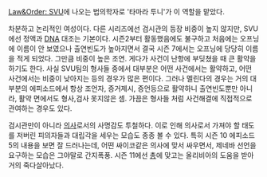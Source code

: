 [Law&Order: SVU](Law%26Order%3A%20SVU.md)에 나오는 법의학자로 '타마라 투니'가 이 역할을 맡았다.

차분하고 논리적인 여성이다. 다른 시리즈에선 검시관의 등장 비중이 높지 않지만, SVU에선 정액과 [DNA](DNA.md) 대조는
기본이다. 시즌2부터 활동했음에도 불구하고 처음에는 오프닝에 이름이 안 보였으나 출연빈도가 높아지면서 결국 시즌 7에서는 오프닝에 당당히
이름을 적게 되었다. 그만큼 비중이 높은 조연. 게다가 사건이 난항에 부딪쳤을 때 큰 활약을 하기도 한다. 사실 SVU팀의 형사들 중에서
대부분은 어떤 사건에서는 활약하고, 어떤 사건에서는 비중이 낮아지는 등의 경우가 많은 편이다. 그러나 멜린다의 경우는 거의 대부분의
에피소드에서 항상 조언자, 증거제시, 증언등으로 활약하니 출연빈도뿐만 아니라, 활약 면에서도 형사,검사 못지않은 셈. 가끔은 형사들 처럼
사건해결에 직접적으로 관여하는 경우도 있다.

검시관만이 아니라 [의사](%EC%9D%98%EC%82%AC.md)로서의 사명감도 투철하다. 이로 인해 의사로서 가져야 할 태도를
저버린 피의자들과 대립각을 세우는 모습도 종종 볼 수 있다. 특히 시즌 10 에피소드 5의 내용을 보면 잘 드러나는데, 어떤 싸이코같은
의사에 맞서 싸우면서, 제네바 선언을 요구하는 모습은 그야말로 간지폭풍. 시즌 11에선 [총](%EC%B4%9D.md)에 맞고는
올리비아의 도움을 받아 거의 죽다살아났다.

